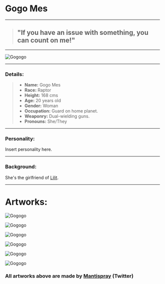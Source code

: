 # Gogo Mes

---

> ## "If you have an issue with something, you can count on me!"

---

![Gogogo](https://raw.githubusercontent.com/Edd1ee/quartz/hugo/content/Images/Screenshots/gogo.png?style=centerme)

---

### Details:

> -   **Name:** Gogo Mes
> -   **Race:** Raptor
> -   **Height:** 168 cms
> -   **Age:** 20 years old
> -   **Gender:** Woman
> -   **Occupation:** Guard on home planet.
> -   **Weaponry:** Dual-wielding guns.
> -   **Pronouns:** She/They

---


### Personality:

Insert personality here.

---



### Background:
She's the girlfriend of [Lilit](SubIndexes/Characters/Lilit.md).

---

# Artworks:
![Gogogo](https://raw.githubusercontent.com/Edd1ee/quartz/hugo/content/Images/art/MantisPray2Art/gogowaa.png?style=centerme)

![Gogogo](https://raw.githubusercontent.com/Edd1ee/quartz/hugo/content/Images/art/MantisPray2Art/huggg.png?style=centerme)

![Gogogo](https://raw.githubusercontent.com/Edd1ee/quartz/hugo/content/Images/art/MantisPray2Art/kabedon.png?style=centerme)

![Gogogo](https://raw.githubusercontent.com/Edd1ee/quartz/hugo/content/Images/art/MantisPray2Art/themtmmm.png?style=centerme)

![Gogogo](https://raw.githubusercontent.com/Edd1ee/quartz/hugo/content/Images/art/MantisPray2Art/themtwhem.png?style=centerme)

![Gogogo](https://github.com/Edd1ee/quartz/blob/hugo/content/Images/art/MantisPray2Art/women.png?raw=true?style=centerme)

### All artworks above are made by [Mantispray](https://twitter.com/MantisPray2) (Twitter)